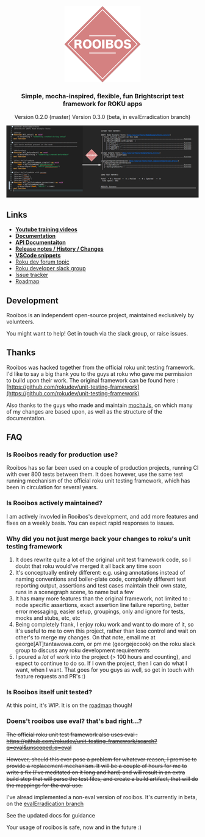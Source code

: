 <p align="center">
  <img src="images/logo.png" alt="Mocha test framework" width="200" height="200"/>
</p>
<h3 align="center">
Simple, mocha-inspired, flexible, fun Brightscript test framework for ROKU apps
</h3>
<p align="center">
  Version 0.2.0 (master)
  Version 0.3.0 (beta, in evalErradication branch)  
</p>
<p align="center">
  <img src="images/exampleImage.png" alt="Mocha test framework" />
</p>

## Links
 - **[Youtube training videos](https://www.youtube.com/playlist?list=PLJRLV4QDx83vsYMD9bIs-cjoDXmNmO8Jv)**
 - **[Documentation](docs/index.md)**
 - **[API Documentaiton](https://georgejecook.github.io/rooibos)**
 - **[Release notes / History / Changes](CHANGELOG.md)**
 - **[VSCode snippets](docs/vsCodeSnippets.md)**
 - [Roku dev forum topic](https://forums.roku.com/viewforum.php?f=34)
 - [Roku developer slack group](https://join.slack.com/t/rokudevelopers/shared_invite/enQtMzgyODg0ODY0NDM5LTc2ZDdhZWI2MDBmYjcwYTk5MmE1MTYwMTA2NGVjZmJiNWM4ZWY2MjY1MDY0MmViNmQ1ZWRmMWUzYTVhNzJiY2M)
 - [Issue tracker](https://github.com/georgejecook/rooibos/issues)
 - [Roadmap](ROADMAP.md)

## Development

Rooibos is an independent open-source project, maintained exclusively by volunteers.

You might want to help! Get in touch via the slack group, or raise issues.

## Thanks

Rooibos was hacked together from the official roku unit testing framework. I'd like to say a big thank you to the guys at roku who gave me permission to build upon their work. The original framework can be found here : [https://github.com/rokudev/unit-testing-framework](https://github.com/rokudev/unit-testing-framework)

Also thanks to the guys who made and maintain [mochaJs](https://mochajs.org/), on which many of my changes are based upon, as well as the structure of the documentation.

## FAQ
### Is Rooibos ready for production use?

Rooibos has so far been used on a couple of production projects, running CI with over 800 tests between them. It does however, use the same test running mechanism of the official roku unit testing framework, which has been in circulation for several years.

### Is Rooibos actively maintained?

I am actively invovled in Rooibos's development, and add more features and fixes on a weekly basis. You can expect rapid responses to issues.

### Why did you not just merge back your changes to roku's unit testing framework

1. It does rewrite quite a lot of the original unit test framework code, so I doubt that roku would've merged it all back any time soon
2. It's conceptually entirely different: e.g. using annotations instead of naming conventions and boiler-plate code, completely different test reporting output, assertions and test cases maintain their own state, runs in a scenegraph scene, to name but a few
3. It has many more features than the original framework, not limited to : node specific assertions, exact assertion line failure reporting, better error messaging, easier setup, groupings, only and ignore for tests, mocks and stubs, etc, etc
4. Being completely frank, I enjoy roku work and want to do more of it, so it's useful to me to own this project, rather than lose control and wait on other's to merge my changes. On that note, email me at george[AT]tantawowa.com, or pm me (georgejecook) on the roku slack group to discuss any roku development requirements
5. I poured a _lot_ of work into the project (> 100 hours and counting), and expect to continue to do so. If I own the project, then I can do what I want, when I want. That goes for you guys as well, so get in touch with feature requests and PR's :)

### Is Rooibos itself unit tested?

At this point, it's WIP. It is on the [roadmap](ROADMAP.md) though!

### Doens't rooibos use eval? that's bad right...?

<strike>The official roku unit test framework also uses eval : https://github.com/rokudev/unit-testing-framework/search?q=eval&unscoped_q=eval</strike>

<strike>However, should this ever pose a problem for whatever reason, I promise to provide a replacement mechanism. It will be a couple of hours for me to write a fix (I've meditated on it long and hard) and will result in an extra build step that will parse the test files, and create a build artifact, that will do the mappings for the eval use.</strike>

I've alread implemented a non-eval version of rooibos. It's currently in beta, on the [evalErradication branch](https://github.com/georgejecook/rooibos/tree/evalErradication)

See the updated docs for guidance
 
Your usage of rooibos is safe, now and in the future :)

